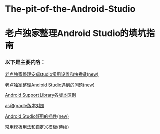 # The-pit-of-the-Android-Studio
# 老卢独家整理Android Studio的填坑指南

### 以下是主要内容：

[老卢独家整理安卓studio常用设置和快捷键(new)](
https://github.com/AweiLoveAndroid/The-pit-of-the-Android-Studio/blob/master/%5B%E8%80%81%E5%8D%A2%E7%8B%AC%E5%AE%B6%E6%95%B4%E7%90%86%5D%E5%AE%89%E5%8D%93studio%E5%B8%B8%E7%94%A8%E8%AE%BE%E7%BD%AE%E5%92%8C%E5%BF%AB%E6%8D%B7%E9%94%AE(new).txt)

[老卢独家整理Android Studio遇到的问题(new)](
https://github.com/AweiLoveAndroid/The-pit-of-the-Android-Studio/blob/master/%5B%E8%80%81%E5%8D%A2%E7%8B%AC%E5%AE%B6%E6%95%B4%E7%90%86%5DAndroid%20Studio%E9%81%87%E5%88%B0%E7%9A%84%E9%97%AE%E9%A2%98(new).docx)

[Android Support Library各版本区别](
https://github.com/AweiLoveAndroid/The-pit-of-the-Android-Studio/blob/master/Android%20Support%20Library%E5%90%84%E7%89%88%E6%9C%AC%E5%8C%BA%E5%88%AB.txt)

[as和gradle版本对照](
https://github.com/AweiLoveAndroid/The-pit-of-the-Android-Studio/blob/master/as%E5%92%8Cgradle%E7%89%88%E6%9C%AC%E5%AF%B9%E7%85%A7.txt)

[Android Studio好用的插件(new)](
https://github.com/AweiLoveAndroid/The-pit-of-the-Android-Studio/blob/master/Android%20Studio%E5%A5%BD%E7%94%A8%E7%9A%84%E6%8F%92%E4%BB%B6(new).txt)

[常用模板用法和自定义模板(待续)](
https://github.com/AweiLoveAndroid/The-pit-of-the-Android-Studio/blob/master/%E5%B8%B8%E7%94%A8%E6%A8%A1%E6%9D%BF%E7%94%A8%E6%B3%95%E5%92%8C%E8%87%AA%E5%AE%9A%E4%B9%89%E6%A8%A1%E6%9D%BF(%E5%BE%85%E7%BB%AD).md)
